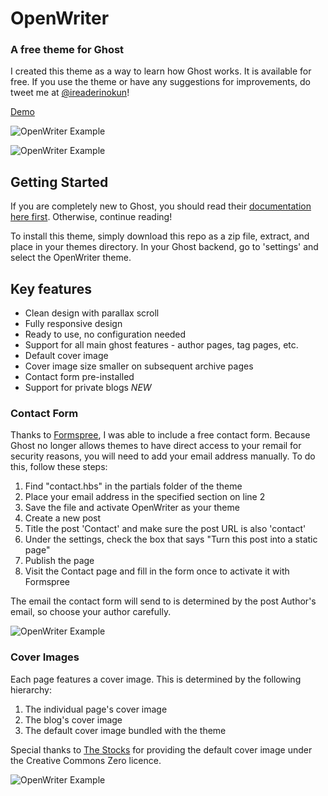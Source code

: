 # OpenWriter
### A free theme for Ghost

I created this theme as a way to learn how Ghost works. It is available for free. If you use the theme or have any suggestions for improvements, do tweet me at [@ireaderinokun](https://twitter.com/ireaderinokun)!

[Demo](https://ireaderinokun.ghost.io)

![OpenWriter Example](http://www.ireaderinokun.com/openwriter-images/1.png)

![OpenWriter Example](http://www.ireaderinokun.com/openwriter-images/8.png)


## Getting Started

If you are completely new to Ghost, you should read their [documentation here first](https://github.com/tryghost/Ghost). Otherwise, continue reading!

To install this theme, simply download this repo as a zip file, extract, and place in your themes directory. In your Ghost backend, go to 'settings' and select the OpenWriter theme.


## Key features

- Clean design with parallax scroll
- Fully responsive design
- Ready to use, no configuration needed
- Support for all main ghost features - author pages, tag pages, etc.
- Default cover image
- Cover image size smaller on subsequent archive pages
- Contact form pre-installed
- Support for private blogs *NEW*


### Contact Form

Thanks to [Formspree](http://formspree.io), I was able to include a free contact form. Because Ghost no longer allows themes to have direct access to your remail for security reasons, you will need to add your email address manually. To do this, follow these steps:

1. Find "contact.hbs" in the partials folder of the theme
2. Place your email address in the specified section on line 2
3. Save the file and activate OpenWriter as your theme
4. Create a new post
5. Title the post 'Contact' and make sure the post URL is also 'contact'
6. Under the settings, check the box that says "Turn this post into a static page"
7. Publish the page
8. Visit the Contact page and fill in the form once to activate it with Formspree

The email the contact form will send to is determined by the post Author's email, so choose your author carefully.

![OpenWriter Example](http://www.ireaderinokun.com/openwriter-images/5.png)

### Cover Images

Each page features a cover image. This is determined by the following hierarchy:

1. The individual page's cover image
2. The blog's cover image
3. The default cover image bundled with the theme

Special thanks to [The Stocks](http://thestocks.im/) for providing the default cover image under the Creative Commons Zero licence.

![OpenWriter Example](http://www.ireaderinokun.com/openwriter-images/6.png)


